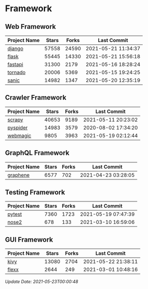 # Framework

## Web Framework
| Project Name | Stars | Forks | Last Commit |
| ------------ | ----- | ----- | ----------- |
| [django](https://github.com/django/django) | 57558 | 24590 | 2021-05-21 11:34:37 |
| [flask](https://github.com/pallets/flask) | 55445 | 14330 | 2021-05-21 15:56:18 |
| [fastapi](https://github.com/tiangolo/fastapi) | 31300 | 2179 | 2021-05-16 18:28:24 |
| [tornado](https://github.com/tornadoweb/tornado) | 20006 | 5369 | 2021-05-15 19:24:25 |
| [sanic](https://github.com/sanic-org/sanic) | 14982 | 1347 | 2021-05-20 12:35:19 |

## Crawler Framework
| Project Name | Stars | Forks | Last Commit |
| ------------ | ----- | ----- | ----------- |
| [scrapy](https://github.com/scrapy/scrapy) | 40653 | 9189 | 2021-05-11 20:23:02 |
| [pyspider](https://github.com/binux/pyspider) | 14983 | 3579 | 2020-08-02 17:34:20 |
| [webmagic](https://github.com/code4craft/webmagic) | 9805 | 3963 | 2021-05-19 02:12:44 |

## GraphQL Framework
| Project Name | Stars | Forks | Last Commit |
| ------------ | ----- | ----- | ----------- |
| [graphene](https://github.com/graphql-python/graphene) | 6577 | 702 | 2021-04-23 03:28:05 |

## Testing Framework
| Project Name | Stars | Forks | Last Commit |
| ------------ | ----- | ----- | ----------- |
| [pytest](https://github.com/pytest-dev/pytest) | 7360 | 1723 | 2021-05-19 07:47:39 |
| [nose2](https://github.com/nose-devs/nose2) | 678 | 133 | 2021-03-10 16:59:06 |

## GUI Framework
| Project Name | Stars | Forks | Last Commit |
| ------------ | ----- | ----- | ----------- |
| [kivy](https://github.com/kivy/kivy) | 13080 | 2704 | 2021-05-22 21:38:11 |
| [flexx](https://github.com/flexxui/flexx) | 2644 | 249 | 2021-03-01 10:48:16 |

*Update Date: 2021-05-23T00:00:48*